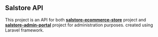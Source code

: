 ## Salstore API
This project is an API for both **[salstore-ecommerce-store](https://github.com/salmaane/salstore-ecommerce-store)** project and **[salstore-admin-portal](https://github.com/salmaane/salstore-admin-portal)** project for administration purposes.
created using Laravel framework.
